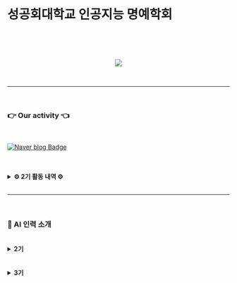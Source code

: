 <div align="center">
</div>

# 성공회대학교 인공지능 명예학회


</br></br></br>


<p align="center"><img src="https://github.com/Ryuchanghoon/Quality_improvement_GAN/assets/107829554/61552df9-80d6-46ee-a67e-9502929ded6d"/></p>

</br>

---

</br>

### 👉  Our activity  👈

</br>

[![Naver blog Badge](https://img.shields.io/badge/-Naver%20blog-brightgreen?style=flat-square&logo=Naver&logoColor=white&link=https://cafe.naver.com/skhuai)](https://cafe.naver.com/skhuai)

</br>
</br>



<details>
<summary><b> ⚙ 2기 활동 내역 ⚙ </b></summary>

</br>

- MLOps 스터디  
- CV 스터디  
- NLP 스터디  
- 미니 프로젝트  
- 논문 투고 연구 활동  

</details>

</br>


---


</br>

<h3>
🦾 AI 인력 소개
</h3>
</br>

<details>
<summary><b>2기</b></summary>


</br>
</br>


| 회장 |
|:----:|
| <img src="https://github.com/user-attachments/assets/6ab4a739-5e96-413a-b5dc-de5f5340324e" width="200px" height="250" /><br>[류창훈](https://github.com/Ryuchanghoon) |



| 운영진 | 운영진 |
|:----:|:----:|
| <img src="https://github.com/Ryuchanghoon/Practice/assets/107829554/8d07ab1d-abb7-43d0-917b-155a698406ba" width="200px" height="250" /><br>[박무재](https://github.com/Mujae) | <img src="https://github.com/Ryuchanghoon/Practice/assets/107829554/a04e5f5f-896f-4598-a45e-8e80bf120924" width="200px" height="250" /><br>[최민우](https://github.com/chaiminwoo0223) |


</br>
</br>

</summary>

| NLP 팀장 | CV 팀장 |
|:-----:|:-----:|
| <img src="https://github.com/Ryuchanghoon/Practice/assets/107829554/03c6e1d6-abd1-4234-bee4-aab4880e39fd" width="200px" height="200" /><br>[김윤아](https://github.com/kkiwiio) | <img src="https://github.com/Ryuchanghoon/Practice/assets/107829554/ebefeeeb-dbf3-4365-abd7-3de76b17e01b" width="200px" height="200" /><br>[안지호](https://github.com/anijiho) |



</br>
</br>

| 부원 | 부원 |
|:----:|:-----:|
| <img src="https://github.com/Ryuchanghoon/Practice/assets/107829554/90bd2ff0-f84f-4a89-85bc-a0b52b87590e" width="200px" height="200" /><br>[송석준](https://github.com/suwdle) | <img src="https://github.com/Ryuchanghoon/Practice/assets/107829554/08839531-5eae-4375-8b9b-56bccc7e5c34" width="200px" height="200" /><br>[최동락](https://github.com/rakdong)  |

| 부원 | 부원 |
|:-----:|:-----:|
|<img src="https://github.com/Ryuchanghoon/Practice/assets/107829554/08770fe8-e502-43b3-9bd9-d576f8699d43" width="200px" height="200" /><br>[빈채림](https://github.com/chaelimee) |<img src="https://github.com/Ryuchanghoon/Practice/assets/107829554/a75409bb-0f1d-475c-9537-edf7f2845e6d" width="200px" height="200" /><br>[윤이정](https://github.com/Today-ijeong) |



</summary>

</details>

</br>
</br>


<details>
<summary><b>3기</b></summary>


</br>
</br>


| 회장 |
|:----:|
| <img src="https://github.com/user-attachments/assets/6ab4a739-5e96-413a-b5dc-de5f5340324e" width="200px" height="250" /><br>[류창훈](https://github.com/Ryuchanghoon) |

</br>
</br>

</summary>

| 부원 | 부원 | 부원 |
|:----:|:-----:|:-----:|
| <img src="https://github.com/user-attachments/assets/8c6779b4-6fb3-40e5-8b6d-a3c05a105992" width="200px" height="200" /><br>[이하늘](https://github.com/gidalyoung) | <img src="https://github.com/user-attachments/assets/67b723f4-8c6d-45e2-a66f-e564d699921b" width="200px" height="200" /><br>[최영환](https://github.com/yh1172) |  <img src="https://github.com/user-attachments/assets/9163e9ce-282f-46f2-9668-b033e326b9a6" width="200px" height="200" /><br>[최지윤](https://github.com/Choijiyun0902) |

</br>

| 부원 | 부원 |
|:----:|:----:|
| <img src="https://github.com/user-attachments/assets/1a6539f0-58b1-4148-8ce2-099252937415" width="200px" height="200" /><br>[심형준](https://github.com/simsi012) | <img src="https://github.com/user-attachments/assets/ad16cc9e-00d6-4017-963e-d75915a616f6" width="200px" height="200" /><br>[윤미래](https://github.com/snakegreen1) |


